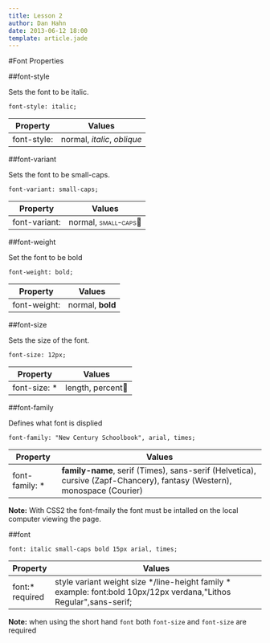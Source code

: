 ```yaml
---
title: Lesson 2
author: Dan Hahn
date: 2013-06-12 18:00
template: article.jade
---
```


#Font Properties

##font-style

Sets the font to be italic.

	font-style: italic;

Property|Values
-|-
font-style:|normal, <span style="font-style:italic">italic</span>, <span style="font-style:oblique">oblique</span>

##font-variant

Sets the font to be small-caps.

	font-variant: small-caps;

Property|Values
-|-
font-variant:|normal, <span style="font-variant:small-caps">small-caps</span>

##font-weight

Set the font to be bold

	font-weight: bold;

Property|Values
-|-
font-weight:|normal, <span style="font-weight:bold">bold</span>

##font-size

Sets the size of the font.

	font-size: 12px;

Property|Values
-|-
font-size: *|length, percent

##font-family

Defines what font is displied

	font-family: "New Century Schoolbook", arial, times;

Property|Values
-|-
font-family: *|**family-name**, serif (Times), sans-serif (Helvetica), cursive (Zapf-Chancery), fantasy (Western), monospace (Courier)

**Note:** With CSS2 the font-fmaily the font must be intalled on the local computer viewing the page.

##font

	font: italic small-caps bold 15px arial, times;

Property|Values
-|-
font:* <br>required|style variant weight size */line-height  family *<br>example: font:bold 10px/12px verdana,"Lithos Regular",sans-serif;

**Note:** when using the short hand `font` both `font-size` and `font-size` are required
